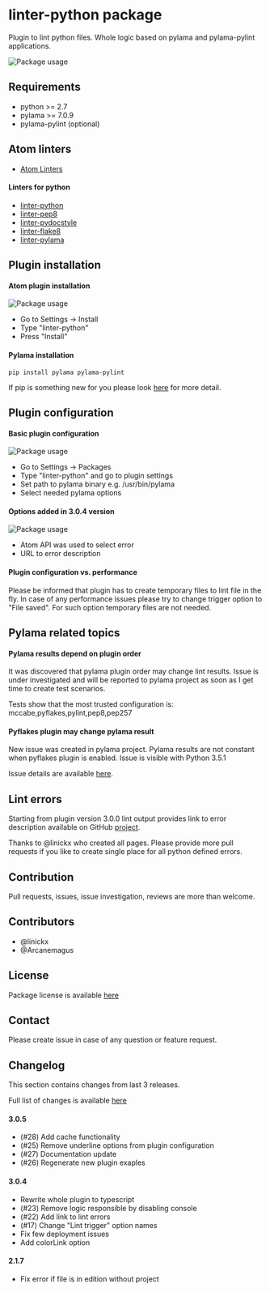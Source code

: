 # linter-python package

Plugin to lint python files. Whole logic based on pylama and pylama-pylint applications.

![Package usage](https://raw.githubusercontent.com/pchomik/linter-python-doc/master/img/example.gif)

## Requirements

* python >= 2.7
* pylama >= 7.0.9
* pylama-pylint (optional)

## Atom linters

* [Atom Linters](http://atomlinter.github.io/)

#### Linters for python

* [linter-python](https://atom.io/packages/linter-python)
* [linter-pep8](https://atom.io/packages/linter-pep8)
* [linter-pydocstyle](https://atom.io/packages/linter-pydocstyle)
* [linter-flake8](https://atom.io/packages/linter-flake8)
* [linter-pylama](https://atom.io/packages/linter-pylama)

## Plugin installation

#### Atom plugin installation

![Package usage](https://raw.githubusercontent.com/pchomik/linter-python-doc/master/img/install.gif)

* Go to Settings -> Install
* Type "linter-python"
* Press "Install"

#### Pylama installation

```
pip install pylama pylama-pylint
```

If pip is something new for you please look [here](https://pip.pypa.io/en/stable/installing/) for more detail.

## Plugin configuration

#### Basic plugin configuration

![Package usage](https://raw.githubusercontent.com/pchomik/linter-python-doc/master/img/config.gif)

* Go to Settings -> Packages
* Type "linter-python" and go to plugin settings
* Set path to pylama binary e.g. /usr/bin/pylama
* Select needed pylama options

#### Options added in 3.0.4 version

![Package usage](https://raw.githubusercontent.com/pchomik/linter-python-doc/master/img/3.0.4.gif)

* Atom API was used to select error
* URL to error description

#### Plugin configuration vs. performance

Please be informed that plugin has to create temporary files to lint file in the fly. In case of any performance issues please try
to change trigger option to "File saved". For such option temporary files are not needed.

## Pylama related topics

#### Pylama results depend on plugin order

It was discovered that pylama plugin order may change lint results. Issue is under investigated and will be reported
to pylama project as soon as I get time to create test scenarios.

Tests show that the most trusted configuration is: mccabe,pyflakes,pylint,pep8,pep257

#### Pyflakes plugin may change pylama result

New issue was created in pylama project. Pylama results are not constant when pyflakes plugin is enabled. Issue is visible with Python 3.5.1

Issue details are available [here](https://github.com/klen/pylama/issues/67).

## Lint errors

Starting from plugin version 3.0.0 lint output provides link to error description available on GitHub [project](https://github.com/pchomik/linter-python-doc/blob/master/errors/).

Thanks to @linickx who created all pages. Please provide more pull requests if you like to create single place for all python defined errors.

## Contribution

Pull requests, issues, issue investigation, reviews are more than welcome.

## Contributors

* @linickx
* @Arcanemagus

## License

Package license is available [here](https://raw.githubusercontent.com/pchomik/linter-python/master/LICENSE.md)

## Contact

Please create issue in case of any question or feature request.

## Changelog

This section contains changes from last 3 releases.

Full list of changes is available [here](https://raw.githubusercontent.com/pchomik/linter-python/master/CHANGELOG.md)

#### 3.0.5
* (#28) Add cache functionality
* (#25) Remove underline options from plugin configuration
* (#27) Documentation update
* (#26) Regenerate new plugin exaples

#### 3.0.4
* Rewrite whole plugin to typescript
* (#23) Remove logic responsible by disabling console
* (#22) Add link to lint errors
* (#17) Change "Lint trigger" option names
* Fix few deployment issues
* Add colorLink option

#### 2.1.7
* Fix error if file is in edition without project
